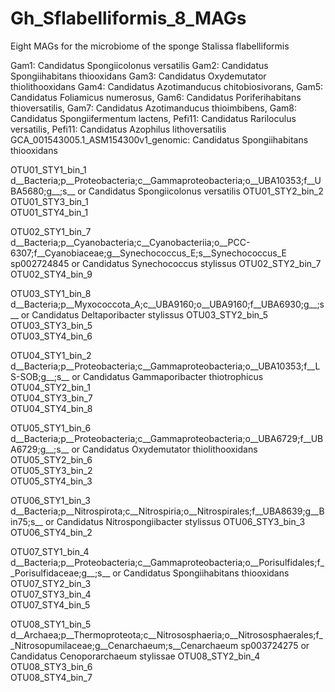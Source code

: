 # Gh_Sflabelliformis_8_MAGs
 Eight MAGs for the microbiome of the sponge Stalissa flabelliformis


Gam1: Candidatus Spongiicolonus versatilis
Gam2: Candidatus Spongiihabitans thiooxidans
Gam3: Candidatus Oxydemutator thiolithooxidans
Gam4: Candidatus Azotimanducus chitobiosivorans, 
Gam5: Candidatus Foliamicus numerosus, 
Gam6: Candidatus Poriferihabitans thioversatilis, 
Gam7: Candidatus Azotimanducus thioimbibens, 
Gam8: Candidatus Spongiifermentum lactens, 
Pefi11: Candidatus Rariloculus versatilis, 
Pefi11: Candidatus Azophilus lithoversatilis
GCA_001543005.1_ASM154300v1_genomic: Candidatus Spongiihabitans thiooxidans

OTU01_STY1_bin_1	d__Bacteria;p__Proteobacteria;c__Gammaproteobacteria;o__UBA10353;f__UBA5680;g__;s__ or Candidatus Spongiicolonus versatilis
OTU01_STY2_bin_2	
OTU01_STY3_bin_1	
OTU01_STY4_bin_1	

OTU02_STY1_bin_7	d__Bacteria;p__Cyanobacteria;c__Cyanobacteriia;o__PCC-6307;f__Cyanobiaceae;g__Synechococcus_E;s__Synechococcus_E sp002724845 or Candidatus Synechococcus stylissus
OTU02_STY2_bin_7	
OTU02_STY4_bin_9	

OTU03_STY1_bin_8	d__Bacteria;p__Myxococcota_A;c__UBA9160;o__UBA9160;f__UBA6930;g__;s__ or Candidatus Deltaporibacter stylissus
OTU03_STY2_bin_5	
OTU03_STY3_bin_5	
OTU03_STY4_bin_6	

OTU04_STY1_bin_2	d__Bacteria;p__Proteobacteria;c__Gammaproteobacteria;o__UBA10353;f__LS-SOB;g__;s__ or Candidatus Gammaporibacter thiotrophicus
OTU04_STY2_bin_1	
OTU04_STY3_bin_7	
OTU04_STY4_bin_8	

OTU05_STY1_bin_6	d__Bacteria;p__Proteobacteria;c__Gammaproteobacteria;o__UBA6729;f__UBA6729;g__;s__ or Candidatus Oxydemutator thiolithooxidans
OTU05_STY2_bin_6	
OTU05_STY3_bin_2	
OTU05_STY4_bin_3	

OTU06_STY1_bin_3	d__Bacteria;p__Nitrospirota;c__Nitrospiria;o__Nitrospirales;f__UBA8639;g__Bin75;s__ or Candidatus Nitrospongiibacter stylissus
OTU06_STY3_bin_3	
OTU06_STY4_bin_2	

OTU07_STY1_bin_4	d__Bacteria;p__Proteobacteria;c__Gammaproteobacteria;o__Porisulfidales;f__Porisulfidaceae;g__;s__ or Candidatus Spongiihabitans thiooxidans 
OTU07_STY2_bin_3	
OTU07_STY3_bin_4	
OTU07_STY4_bin_5	

OTU08_STY1_bin_5	d__Archaea;p__Thermoproteota;c__Nitrososphaeria;o__Nitrososphaerales;f__Nitrosopumilaceae;g__Cenarchaeum;s__Cenarchaeum sp003724275 or Candidatus Cenoporarchaeum stylissae
OTU08_STY2_bin_4	
OTU08_STY3_bin_6	
OTU08_STY4_bin_7	